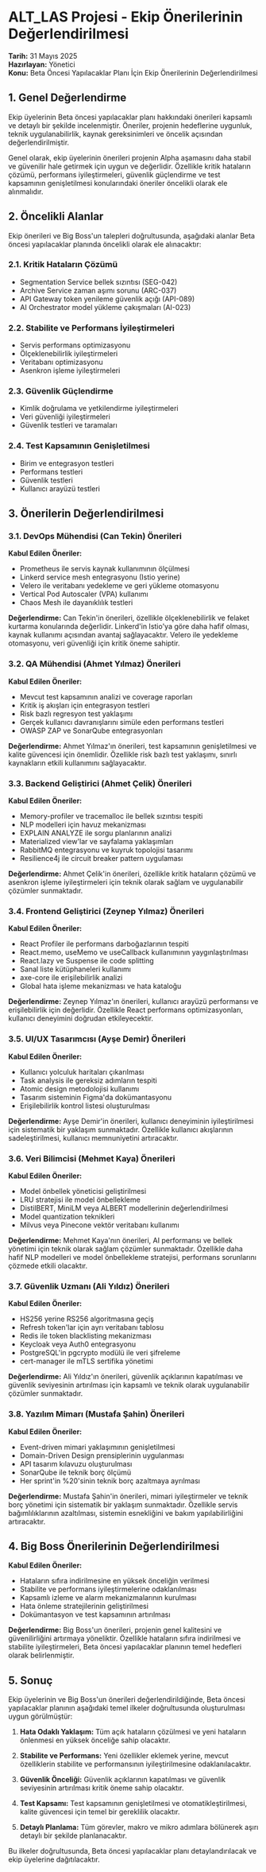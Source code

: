 # ALT_LAS Projesi - Ekip Önerilerinin Değerlendirilmesi

**Tarih:** 31 Mayıs 2025  
**Hazırlayan:** Yönetici  
**Konu:** Beta Öncesi Yapılacaklar Planı İçin Ekip Önerilerinin Değerlendirilmesi

## 1. Genel Değerlendirme

Ekip üyelerinin Beta öncesi yapılacaklar planı hakkındaki önerileri kapsamlı ve detaylı bir şekilde incelenmiştir. Öneriler, projenin hedeflerine uygunluk, teknik uygulanabilirlik, kaynak gereksinimleri ve öncelik açısından değerlendirilmiştir.

Genel olarak, ekip üyelerinin önerileri projenin Alpha aşamasını daha stabil ve güvenilir hale getirmek için uygun ve değerlidir. Özellikle kritik hataların çözümü, performans iyileştirmeleri, güvenlik güçlendirme ve test kapsamının genişletilmesi konularındaki öneriler öncelikli olarak ele alınmalıdır.

## 2. Öncelikli Alanlar

Ekip önerileri ve Big Boss'un talepleri doğrultusunda, aşağıdaki alanlar Beta öncesi yapılacaklar planında öncelikli olarak ele alınacaktır:

### 2.1. Kritik Hataların Çözümü
- Segmentation Service bellek sızıntısı (SEG-042)
- Archive Service zaman aşımı sorunu (ARC-037)
- API Gateway token yenileme güvenlik açığı (API-089)
- AI Orchestrator model yükleme çakışmaları (AI-023)

### 2.2. Stabilite ve Performans İyileştirmeleri
- Servis performans optimizasyonu
- Ölçeklenebilirlik iyileştirmeleri
- Veritabanı optimizasyonu
- Asenkron işleme iyileştirmeleri

### 2.3. Güvenlik Güçlendirme
- Kimlik doğrulama ve yetkilendirme iyileştirmeleri
- Veri güvenliği iyileştirmeleri
- Güvenlik testleri ve taramaları

### 2.4. Test Kapsamının Genişletilmesi
- Birim ve entegrasyon testleri
- Performans testleri
- Güvenlik testleri
- Kullanıcı arayüzü testleri

## 3. Önerilerin Değerlendirilmesi

### 3.1. DevOps Mühendisi (Can Tekin) Önerileri

**Kabul Edilen Öneriler:**
- Prometheus ile servis kaynak kullanımının ölçülmesi
- Linkerd service mesh entegrasyonu (Istio yerine)
- Velero ile veritabanı yedekleme ve geri yükleme otomasyonu
- Vertical Pod Autoscaler (VPA) kullanımı
- Chaos Mesh ile dayanıklılık testleri

**Değerlendirme:**
Can Tekin'in önerileri, özellikle ölçeklenebilirlik ve felaket kurtarma konularında değerlidir. Linkerd'in Istio'ya göre daha hafif olması, kaynak kullanımı açısından avantaj sağlayacaktır. Velero ile yedekleme otomasyonu, veri güvenliği için kritik öneme sahiptir.

### 3.2. QA Mühendisi (Ahmet Yılmaz) Önerileri

**Kabul Edilen Öneriler:**
- Mevcut test kapsamının analizi ve coverage raporları
- Kritik iş akışları için entegrasyon testleri
- Risk bazlı regresyon test yaklaşımı
- Gerçek kullanıcı davranışlarını simüle eden performans testleri
- OWASP ZAP ve SonarQube entegrasyonları

**Değerlendirme:**
Ahmet Yılmaz'ın önerileri, test kapsamının genişletilmesi ve kalite güvencesi için önemlidir. Özellikle risk bazlı test yaklaşımı, sınırlı kaynakların etkili kullanımını sağlayacaktır.

### 3.3. Backend Geliştirici (Ahmet Çelik) Önerileri

**Kabul Edilen Öneriler:**
- Memory-profiler ve tracemalloc ile bellek sızıntısı tespiti
- NLP modelleri için havuz mekanizması
- EXPLAIN ANALYZE ile sorgu planlarının analizi
- Materialized view'lar ve sayfalama yaklaşımları
- RabbitMQ entegrasyonu ve kuyruk topolojisi tasarımı
- Resilience4j ile circuit breaker pattern uygulaması

**Değerlendirme:**
Ahmet Çelik'in önerileri, özellikle kritik hataların çözümü ve asenkron işleme iyileştirmeleri için teknik olarak sağlam ve uygulanabilir çözümler sunmaktadır.

### 3.4. Frontend Geliştirici (Zeynep Yılmaz) Önerileri

**Kabul Edilen Öneriler:**
- React Profiler ile performans darboğazlarının tespiti
- React.memo, useMemo ve useCallback kullanımının yaygınlaştırılması
- React.lazy ve Suspense ile code splitting
- Sanal liste kütüphaneleri kullanımı
- axe-core ile erişilebilirlik analizi
- Global hata işleme mekanizması ve hata kataloğu

**Değerlendirme:**
Zeynep Yılmaz'ın önerileri, kullanıcı arayüzü performansı ve erişilebilirlik için değerlidir. Özellikle React performans optimizasyonları, kullanıcı deneyimini doğrudan etkileyecektir.

### 3.5. UI/UX Tasarımcısı (Ayşe Demir) Önerileri

**Kabul Edilen Öneriler:**
- Kullanıcı yolculuk haritaları çıkarılması
- Task analysis ile gereksiz adımların tespiti
- Atomic design metodolojisi kullanımı
- Tasarım sisteminin Figma'da dokümantasyonu
- Erişilebilirlik kontrol listesi oluşturulması

**Değerlendirme:**
Ayşe Demir'in önerileri, kullanıcı deneyiminin iyileştirilmesi için sistematik bir yaklaşım sunmaktadır. Özellikle kullanıcı akışlarının sadeleştirilmesi, kullanıcı memnuniyetini artıracaktır.

### 3.6. Veri Bilimcisi (Mehmet Kaya) Önerileri

**Kabul Edilen Öneriler:**
- Model önbellek yöneticisi geliştirilmesi
- LRU stratejisi ile model önbellekleme
- DistilBERT, MiniLM veya ALBERT modellerinin değerlendirilmesi
- Model quantization teknikleri
- Milvus veya Pinecone vektör veritabanı kullanımı

**Değerlendirme:**
Mehmet Kaya'nın önerileri, AI performansı ve bellek yönetimi için teknik olarak sağlam çözümler sunmaktadır. Özellikle daha hafif NLP modelleri ve model önbellekleme stratejisi, performans sorunlarını çözmede etkili olacaktır.

### 3.7. Güvenlik Uzmanı (Ali Yıldız) Önerileri

**Kabul Edilen Öneriler:**
- HS256 yerine RS256 algoritmasına geçiş
- Refresh token'lar için ayrı veritabanı tablosu
- Redis ile token blacklisting mekanizması
- Keycloak veya Auth0 entegrasyonu
- PostgreSQL'in pgcrypto modülü ile veri şifreleme
- cert-manager ile mTLS sertifika yönetimi

**Değerlendirme:**
Ali Yıldız'ın önerileri, güvenlik açıklarının kapatılması ve güvenlik seviyesinin artırılması için kapsamlı ve teknik olarak uygulanabilir çözümler sunmaktadır.

### 3.8. Yazılım Mimarı (Mustafa Şahin) Önerileri

**Kabul Edilen Öneriler:**
- Event-driven mimari yaklaşımının genişletilmesi
- Domain-Driven Design prensiplerinin uygulanması
- API tasarım kılavuzu oluşturulması
- SonarQube ile teknik borç ölçümü
- Her sprint'in %20'sinin teknik borç azaltmaya ayrılması

**Değerlendirme:**
Mustafa Şahin'in önerileri, mimari iyileştirmeler ve teknik borç yönetimi için sistematik bir yaklaşım sunmaktadır. Özellikle servis bağımlılıklarının azaltılması, sistemin esnekliğini ve bakım yapılabilirliğini artıracaktır.

## 4. Big Boss Önerilerinin Değerlendirilmesi

**Kabul Edilen Öneriler:**
- Hataların sıfıra indirilmesine en yüksek önceliğin verilmesi
- Stabilite ve performans iyileştirmelerine odaklanılması
- Kapsamlı izleme ve alarm mekanizmalarının kurulması
- Hata önleme stratejilerinin geliştirilmesi
- Dokümantasyon ve test kapsamının artırılması

**Değerlendirme:**
Big Boss'un önerileri, projenin genel kalitesini ve güvenilirliğini artırmaya yöneliktir. Özellikle hataların sıfıra indirilmesi ve stabilite iyileştirmeleri, Beta öncesi yapılacaklar planının temel hedefleri olarak belirlenmiştir.

## 5. Sonuç

Ekip üyelerinin ve Big Boss'un önerileri değerlendirildiğinde, Beta öncesi yapılacaklar planının aşağıdaki temel ilkeler doğrultusunda oluşturulması uygun görülmüştür:

1. **Hata Odaklı Yaklaşım:** Tüm açık hataların çözülmesi ve yeni hataların önlenmesi en yüksek önceliğe sahip olacaktır.

2. **Stabilite ve Performans:** Yeni özellikler eklemek yerine, mevcut özelliklerin stabilite ve performansının iyileştirilmesine odaklanılacaktır.

3. **Güvenlik Önceliği:** Güvenlik açıklarının kapatılması ve güvenlik seviyesinin artırılması kritik öneme sahip olacaktır.

4. **Test Kapsamı:** Test kapsamının genişletilmesi ve otomatikleştirilmesi, kalite güvencesi için temel bir gereklilik olacaktır.

5. **Detaylı Planlama:** Tüm görevler, makro ve mikro adımlara bölünerek aşırı detaylı bir şekilde planlanacaktır.

Bu ilkeler doğrultusunda, Beta öncesi yapılacaklar planı detaylandırılacak ve ekip üyelerine dağıtılacaktır.
